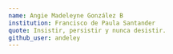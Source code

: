 ```yaml
---
name: Angie Madeleyne González B
institution: Francisco de Paula Santander
quote: Insistir, persistir y nunca desistir.
github_user: andeley
---
```

